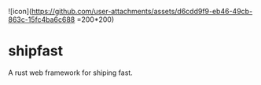 ![icon](https://github.com/user-attachments/assets/d6cdd9f9-eb46-49cb-863c-15fc4ba6c688 =200*200)

# shipfast
A rust web framework for shiping fast.
